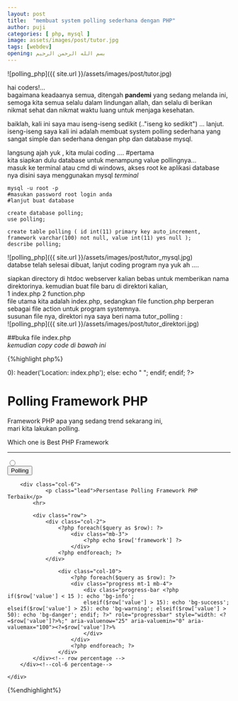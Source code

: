 ```yaml
---
layout: post
title:  "membuat system polling sederhana dengan PHP"
author: puji
categories: [ php, mysql ]
image: assets/images/post/tutor.jpg
tags: [webdev]
opening: بسم الله الرحمن الرحيم
---  
```

![polling_php]({{ site.url }}/assets/images/post/tutor.jpg)  

hai coders!...  
bagaimana keadaanya semua, ditengah **pandemi** yang sedang melanda ini,  
semoga kita semua selalu dalam lindungan allah, dan selalu di berikan nikmat sehat dan nikmat waktu luang untuk menjaga kesehatan.  

baiklah, kali ini saya mau iseng-iseng sedikit (.."iseng ko sedikit") ... lanjut.  
iseng-iseng saya kali ini adalah membuat system polling sederhana yang sangat simple dan sederhana dengan php dan database mysql.  

langsung ajah yuk , kita mulai coding ....
#pertama  
kita siapkan dulu database untuk menampung value pollingnya...  
masuk ke terminal atau cmd di windows, akses root ke aplikasi database nya disini saya menggunakan mysql
*terminal*
```
mysql -u root -p
#masukan password root login anda
#lanjut buat database

create database polling;
use polling;

create table polling ( id int(11) primary key auto_increment, framework varchar(100) not null, value int(11) yes null );
describe polling;
```
![polling_php]({{ site.url }}/assets/images/post/tutor_mysql.jpg)  
databse telah selesai dibuat, lanjut coding program nya yuk ah .... 

siapkan directory di htdoc webserver kalian bebas untuk memberikan nama direktorinya.
kemudian buat file baru di direktori kalian,  
1 index.php
2 function.php  
file utama kita adalah index.php, sedangkan file function.php berperan sebagai file action untuk program systemnya.  
susunan file nya, direktori nya saya beri nama tutor_polling :  
![polling_php]({{ site.url }}/assets/images/post/tutor_direktori.jpg)  

##buka file index.php  
*kemudian copy code di bawah ini*  

{%highlight php%}
<?php 
require_once 'function.php';

headernya("Halaman Utama");

$query = query("SELECT * FROM polling");

if(isset($_POST['submit'])):
	
	if(polling($_POST) > 0):
		header('Location: index.php');
	else:
		echo "
				<script>alert('anda belum mengisi polling');
				document.location.href='index.php';
				</script>
				";
	endif;

endif;
?>
<div class="jumbotron jumbotron-fluid">
  <div class="container justify-content-center">
    <h1 class="display-4">Polling Framework PHP</h1>
    <p class="lead">Framework PHP apa yang sedang trend sekarang ini, <br/> <smal class="blockquote-footer">mari kita lakukan polling</smal>.</p>
  </div>
</div>

<div class="container">
	<div class="row">
		<div class="col-6">
		<p class="lead">Which one is Best PHP Framework</p>
      <hr>
			<form action="" method="post">
				<?php foreach($query as $row): ?>
				<div class="form-group ml-4">
				  <input class="form-check-input" type="radio" name="id" id="<?=$row['framework']?>" value="<?=$row['id']?>">
				  <label class="form-check-label" for="<?=$row['framework']?>">
				    <?=$row['framework']?>
				  </label>
				</div>
				<?php endforeach; ?>
				<div class="form-group ml-auto">
					<button type="submit" name="submit" class="btn btn-outline-success btn-block">Polling</button>
				</div>
			</form>
		</div>

		<div class="col-6">
				<p class="lead">Persentase Polling Framework PHP Terbaik</p>
      		<hr>

      		<div class="row">
      			<div class="col-2">
      				<?php foreach($query as $row): ?>
      					<div class="mb-3">
      						<?php echo $row['framework'] ?>
      					</div>
      				<?php endforeach; ?>
      			</div>

      				<div class="col-10">
      					<?php foreach($query as $row): ?>
			      		<div class="progress mt-1 mb-4">
			  				<div class="progress-bar <?php if($row['value'] < 15 ): echo 'bg-info'; 
			  				elseif($row['value'] > 15): echo 'bg-success'; elseif($row['value'] > 25): echo 'bg-warning'; elseif($row['value'] > 50): echo 'bg-danger'; endif; ?>" role="progressbar" style="width: <?=$row['value']?>%;" aria-valuenow="25" aria-valuemin="0" aria-valuemax="100"><?=$row['value']?>%
			  				</div>
						</div>
						<?php endforeach; ?>	
      				</div>
      		</div><!-- row percentage -->
		</div><!--col-6 percentage-->

	</div>
</div>

<?php footer(); ?>  
{%endhighlight%}







